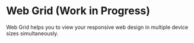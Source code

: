 # Web Grid (Work in Progress)

Web Grid helps you to view your responsive web design in multiple device sizes simultaneously.

